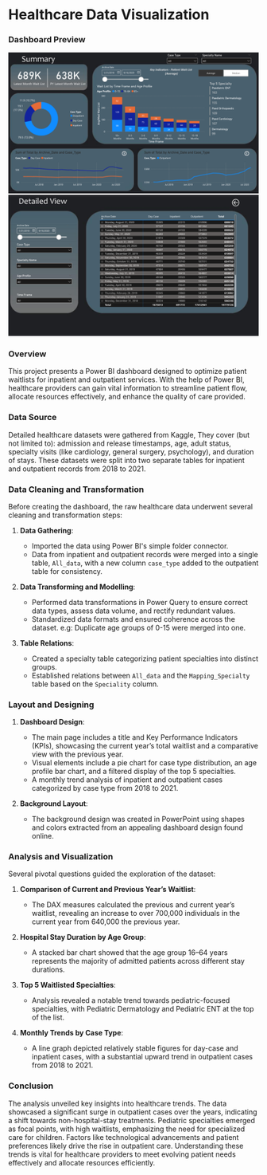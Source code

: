 # Healthcare Data Visualization


### Dashboard Preview
![Summary](images/summary.png)
![Detailev View](images/detailedview.png)

### Overview
This project presents a Power BI dashboard designed to optimize patient waitlists for inpatient and outpatient services. With the help of Power BI, healthcare providers can gain vital information to streamline patient flow, allocate resources effectively, and enhance the quality of care provided. 

### Data Source
Detailed healthcare datasets were gathered from Kaggle, They cover (but not limited to): admission and release timestamps, age, adult status, specialty visits (like cardiology, general surgery, psychology), and duration of stays. These datasets were split into two separate tables for inpatient and outpatient records from 2018 to 2021.

### Data Cleaning and Transformation
Before creating the dashboard, the raw healthcare data underwent several cleaning and transformation steps:

1. **Data Gathering**: 
   - Imported the data using Power BI's simple folder connector.
   - Data from inpatient and outpatient records were merged into a single table, `All_data`, with a new column `case_type` added to the outpatient table for consistency.

2. **Data Transforming and Modelling**: 
   - Performed data transformations in Power Query to ensure correct data types, assess data volume, and rectify redundant values.
   - Standardized data formats and ensured coherence across the dataset. e.g: Duplicate age groups of 0-15 were merged into one. 

3. **Table Relations**:
   - Created a specialty table categorizing patient specialties into distinct groups.
   - Established relations between `All_data` and the `Mapping_Specialty` table based on the `Speciality` column.

### Layout and Designing

1. **Dashboard Design**:
   - The main page includes a title and Key Performance Indicators (KPIs), showcasing the current year’s total waitlist and a comparative view with the previous year.
   - Visual elements include a pie chart for case type distribution, an age profile bar chart, and a filtered display of the top 5 specialties.
   - A monthly trend analysis of inpatient and outpatient cases categorized by case type from 2018 to 2021.

2. **Background Layout**:
   - The background design was created in PowerPoint using shapes and colors extracted from an appealing dashboard design found online.

### Analysis and Visualization
Several pivotal questions guided the exploration of the dataset:

1. **Comparison of Current and Previous Year’s Waitlist**:
   - The DAX measures calculated the previous and current year’s waitlist, revealing an increase to over 700,000 individuals in the current year from 640,000 the previous year.

2. **Hospital Stay Duration by Age Group**:
   - A stacked bar chart showed that the age group 16–64 years represents the majority of admitted patients across different stay durations.

3. **Top 5 Waitlisted Specialties**:
   - Analysis revealed a notable trend towards pediatric-focused specialties, with Pediatric Dermatology and Pediatric ENT at the top of the list.

4. **Monthly Trends by Case Type**:
   - A line graph depicted relatively stable figures for day-case and inpatient cases, with a substantial upward trend in outpatient cases from 2018 to 2021.


### Conclusion
The analysis unveiled key insights into healthcare trends. The data showcased a significant surge in outpatient cases over the years, indicating a shift towards non-hospital-stay treatments. Pediatric specialties emerged as focal points, with high waitlists, emphasizing the need for specialized care for children. Factors like technological advancements and patient preferences likely drive the rise in outpatient care. Understanding these trends is vital for healthcare providers to meet evolving patient needs effectively and allocate resources efficiently.
